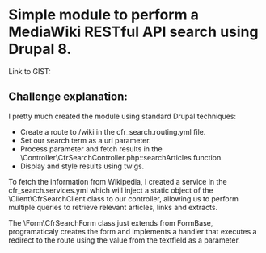 # Simple module to perform a MediaWiki RESTful API search using Drupal 8.

Link to GIST: 

## Challenge explanation:

I pretty much created the module using standard Drupal techniques: 

- Create a route to /wiki in the cfr_search.routing.yml file.
- Set our search term as a url parameter. 
- Process parameter and fetch results in the \Controller\CfrSearchController.php::searchArticles function.
- Display and style results using twigs.

To fetch the information from Wikipedia, I created a service in the cfr_search.services.yml which will inject a static object of the \Client\CfrSearchClient class to our controller, allowing us to perform multiple queries to retrieve relevant articles, links and extracts.

The \Form\CfrSearchForm class just extends from FormBase, programaticaly creates the form and implements a handler that executes a redirect to the route using the value from the textfield as a parameter.
